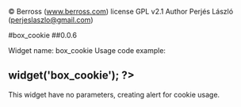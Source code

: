 © Berross (www.berross.com)
license GPL v2.1
Author Perjés László (perjeslaszlo@gmail.com)

#box_cookie
##0.0.6

Widget name: box_cookie
Usage code example:

## <?PHP $this->widget('box_cookie'); ?>

This widget have no parameters, creating alert for cookie usage.